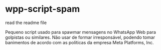 # wpp-script-spam
read the readme file


Pequeno script usado para spawmar mensagens no WhatsApp Web para golpistas ou similares.
Não usar de formar irresponsável, podendo tomar banimentos de acordo com as políticas da empresa Meta Platforms, Inc.
